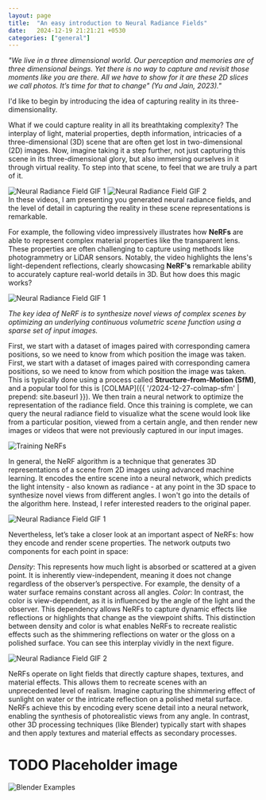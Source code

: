 ```yaml
---
layout: page
title:  "An easy introduction to Neural Radiance Fields"
date:   2024-12-19 21:21:21 +0530
categories: ["general"]
---
```


*"We live in a three dimensional world. Our perception and memories are
of three dimensional beings. Yet there is no way to capture and revisit
those moments like you are there. All we have to show for it are these 2D
slices we call photos. It’s time for that to change" (Yu and Jain, 2023)."*

I'd like to begin by introducing the idea of capturing reality in its three-dimensionality.​

What if we could capture reality in all its breathtaking complexity? The interplay of light, material properties, depth information, intricacies of a three-dimensional (3D) scene that are often get lost in two-dimensional (2D) images. Now, imagine taking it a step further, not just capturing this scene in its three-dimensional glory, but also immersing ourselves in it through virtual reality. To step into that scene, to feel that we are truly a part of it.​
<div class="gif-pair">
    <img src="{{ '/assets/2024-12-19/ingp_what_if_1.gif' | prepend: site.baseurl }}" alt="Neural Radiance Field GIF 1">
    <img src="{{ '/assets/2024-12-19/ingp_what_if_2.gif' | prepend: site.baseurl }}" alt="Neural Radiance Field GIF 2">
</div>
In these videos, I am presenting you generated neural radiance fields, and the level of detail in capturing the reality in these scene representations is remarkable.​

For example, the following video impressively illustrates how **NeRFs** are able to represent complex material properties like the transparent lens. These properties are often challenging to capture using methods like photogrammetry or LiDAR sensors. Notably, the video highlights the lens's light-dependent reflections, clearly showcasing **NeRF's** remarkable ability to accurately capture real-world details in 3D. But how does this magic works?​

<img src="{{ '/assets/2024-12-19/sensor_ngp.gif' | prepend: site.baseurl }}" alt="Neural Radiance Field GIF 1">

*The key idea of NeRF is to synthesize novel views of complex scenes by optimizing an underlying continuous volumetric scene function using a sparse set of input images.*

First, we start with a dataset of images paired with corresponding camera positions, so we need to know from which position the image was taken. First, we start with a dataset of images paired with corresponding camera positions, so we need to know from which position the image was taken. This is typically done using a process called **Structure-from-Motion (SfM)**, and a popular tool for this is [COLMAP]({{ '/2024-12-27-colmap-sfm' | prepend: site.baseurl }}).
We then train a neural network to optimize the representation of the radiance field. Once this training is complete, we can query the neural radiance field to visualize what the scene would look like from a particular position, viewed from a certain angle, and then render new images or videos that were not previously captured in our input images.

<img src="{{ '/assets/2024-12-19/input_output_nerfs.png' | prepend: site.baseurl }}" alt="Training NeRFs">

In general, the NeRF algorithm is a technique that generates 3D representations of a scene from 2D images using advanced machine learning. It encodes the entire scene into a neural network, which predicts the light intensity - also known as radiance - at any point in the 3D space to synthesize novel views from different angles. I won't go into the details of the algorithm here. Instead, I refer interested readers to the original paper.

<img src="{{ '/assets/2024-12-19/nerfs_process.png' | prepend: site.baseurl }}" alt="Neural Radiance Field GIF 1">

Nevertheless, let’s take a closer look at an important aspect of NeRFs: how they encode and render scene properties. The network outputs two components for each point in space:

*Density*: This represents how much light is absorbed or scattered at a given point. It is inherently view-independent, meaning it does not change regardless of the observer’s perspective. For example, the density of a water surface remains constant across all angles.
*Color*: In contrast, the color is view-dependent, as it is influenced by the angle of the light and the observer. This dependency allows NeRFs to capture dynamic effects like reflections or highlights that change as the viewpoint shifts.
This distinction between density and color is what enables NeRFs to recreate realistic effects such as the shimmering reflections on water or the gloss on a polished surface. You can see this interplay vividly in the next figure.

<img src="{{ '/assets/2024-12-19/radiance_field.png' | prepend: site.baseurl }}" alt="Neural Radiance Field GIF 2">

NeRFs operate on light fields that directly capture shapes, textures, and material effects. This allows them to recreate scenes with an unprecedented level of realism. Imagine capturing the shimmering effect of sunlight on water or the intricate reflection on a polished metal surface. NeRFs achieve this by encoding every scene detail into a neural network, enabling the synthesis of photorealistic views from any angle. In contrast, other 3D processing techniques (like Blender) typically start with shapes and then apply textures and material effects as secondary processes. 

# TODO Placeholder image
<img src="{{ '/assets/2024-12-19/blender.png' | prepend: site.baseurl }}" alt="Blender Examples">